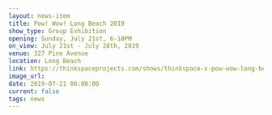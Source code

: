 ```yaml
---
layout: news-item
title: Pow! Wow! Long Beach 2019
show_type: Group Exhibition
opening: Sunday, July 21st, 6-10PM
on_view: July 21st - July 28th, 2019
venue: 327 Pine Avenue
location: Long Beach
link: https://thinkspaceprojects.com/shows/thinkspace-x-pow-wow-long-beach/show-pieces/
image_url:
date: 2019-07-21 06:00:00
current: false
tags: news 
---
```


